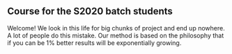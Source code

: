 
## Course for the S2020 batch students

Welcome! We look in this life for big chunks of project and end up nowhere. A lot of people do this mistake. Our method is based on the philosophy that if you can be 1% better results will be exponentially growing.
